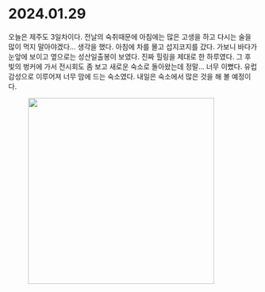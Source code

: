 # 2024.01.29

오늘은 제주도 3일차이다. 전날의 숙취때문에 아침에는 많은 고생을 하고 다시는 술을 많이 먹지 말아야겠다... 생각을 했다. 아침에 차를 몰고 섭지코지를 갔다. 가보니 바다가 눈앞에 보이고 옆으로는 성산일출봉이 보였다. 진짜 힐링을 제대로 한 하루였다. 그 후 빛의 벙커에 가서 전시회도 좀 보고 새로운 숙소로 돌아왔는데 정말... 너무 이뻤다. 유럽 감성으로 이루어져 너무 맘에 드는 숙소였다. 내일은 숙소에서 많은 것을 해 볼 예정이다.

<figure><img src="../../.gitbook/assets/image (2).png" alt="" width="375"><figcaption></figcaption></figure>
